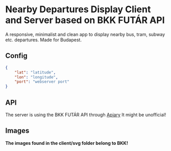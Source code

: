 # Nearby Departures Display Client and Server based on BKK FUTÁR API
A responsive, minimalist and clean app to display nearby bus, tram, subway etc. departures. Made for Budapest.
## Config
```json
{
    "lat": "latitude",
    "lon": "longitude",
    "port": "webserver port"
}
```
## API
The server is using the BKK FUTÁR API through [Apiary](https://bkkfutar.docs.apiary.io/#)
It might be unofficial!
## Images
**The images found in the client/svg folder belong to BKK!**